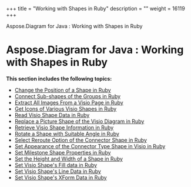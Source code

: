+++
title = "Working with Shapes in Ruby" 
description = "" 
weight = 16119 
+++

Aspose.Diagram for Java : Working with Shapes in Ruby  

# Aspose.Diagram for Java : Working with Shapes in Ruby


**This section includes the following topics:**

*   [Change the Position of a Shape in Ruby](https://docs2.aspose.com/diagram/java/plugins/asposediagramjavaforruby/rubyprogrammersguide/workingwithshapesinruby/change+the+position+of+a+shape+in+ruby)
*   [Connect Sub-shapes of the Groups in Ruby](https://docs2.aspose.com/diagram/java/plugins/asposediagramjavaforruby/rubyprogrammersguide/workingwithshapesinruby/connect+sub-shapes+of+the+groups+in+ruby)
*   [Extract All Images From a Visio Page in Ruby](https://docs2.aspose.com/diagram/java/plugins/asposediagramjavaforruby/rubyprogrammersguide/workingwithshapesinruby/extract+all+images+from+a+visio+page+in+ruby)
*   [Get Icons of Various Visio Shapes in Ruby](https://docs2.aspose.com/diagram/java/plugins/asposediagramjavaforruby/rubyprogrammersguide/workingwithshapesinruby/get+icons+of+various+visio+shapes+in+ruby)
*   [Read Visio Shape Data in Ruby](https://docs2.aspose.com/diagram/java/plugins/asposediagramjavaforruby/rubyprogrammersguide/workingwithshapesinruby/read+visio+shape+data+in+ruby)
*   [Replace a Picture Shape of the Visio Diagram in Ruby](https://docs2.aspose.com/diagram/java/plugins/asposediagramjavaforruby/rubyprogrammersguide/workingwithshapesinruby/replace+a+picture+shape+of+the+visio+diagram+in+ruby)
*   [Retrieve Visio Shape Information in Ruby](https://docs2.aspose.com/diagram/java/plugins/asposediagramjavaforruby/rubyprogrammersguide/workingwithshapesinruby/retrieve+visio+shape+information+in+ruby)
*   [Rotate a Shape with Suitable Angle in Ruby](https://docs2.aspose.com/diagram/java/plugins/asposediagramjavaforruby/rubyprogrammersguide/workingwithshapesinruby/rotate+a+shape+with+suitable+angle+in+ruby)
*   [Select Reroute Option of the Connector Shape in Ruby](https://docs2.aspose.com/diagram/java/plugins/asposediagramjavaforruby/rubyprogrammersguide/workingwithshapesinruby/select+reroute+option+of+the+connector+shape+in+ruby)
*   [Set Appearance of the Connector Type Shape in Visio in Ruby](https://docs2.aspose.com/diagram/java/plugins/asposediagramjavaforruby/rubyprogrammersguide/workingwithshapesinruby/set+appearance+of+the+connector+type+shape+in+visio+in+ruby)
*   [Set Milestone Shape Properties in Ruby](https://docs2.aspose.com/diagram/java/plugins/asposediagramjavaforruby/rubyprogrammersguide/workingwithshapesinruby/set+milestone+shape+properties+in+ruby)
*   [Set the Height and Width of a Shape in Ruby](https://docs2.aspose.com/diagram/java/plugins/asposediagramjavaforruby/rubyprogrammersguide/workingwithshapesinruby/set+the+height+and+width+of+a+shape+in+ruby)
*   [Set Visio Shape's Fill data in Ruby](https://docs2.aspose.com/diagram/java/plugins/asposediagramjavaforruby/rubyprogrammersguide/workingwithshapesinruby/set+visio+shapes+fill+data+in+ruby)
*   [Set Visio Shape's Line Data in Ruby](https://docs2.aspose.com/diagram/java/plugins/asposediagramjavaforruby/rubyprogrammersguide/workingwithshapesinruby/set+visio+shapes+line+data+in+ruby)
*   [Set Visio Shape's XForm Data in Ruby](https://docs2.aspose.com/diagram/java/plugins/asposediagramjavaforruby/rubyprogrammersguide/workingwithshapesinruby/set+visio+shapes+xform+data+in+ruby)

